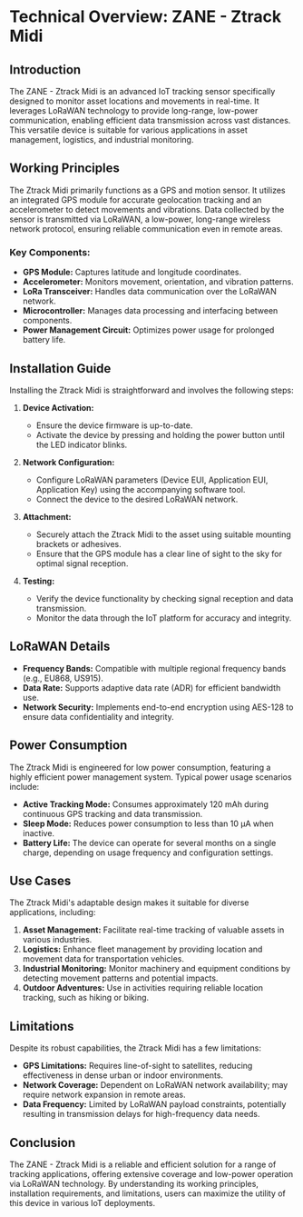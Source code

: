 # Technical Overview: ZANE - Ztrack Midi

## Introduction

The ZANE - Ztrack Midi is an advanced IoT tracking sensor specifically designed to monitor asset locations and movements in real-time. It leverages LoRaWAN technology to provide long-range, low-power communication, enabling efficient data transmission across vast distances. This versatile device is suitable for various applications in asset management, logistics, and industrial monitoring.

## Working Principles

The Ztrack Midi primarily functions as a GPS and motion sensor. It utilizes an integrated GPS module for accurate geolocation tracking and an accelerometer to detect movements and vibrations. Data collected by the sensor is transmitted via LoRaWAN, a low-power, long-range wireless network protocol, ensuring reliable communication even in remote areas.

### Key Components:
- **GPS Module:** Captures latitude and longitude coordinates.
- **Accelerometer:** Monitors movement, orientation, and vibration patterns.
- **LoRa Transceiver:** Handles data communication over the LoRaWAN network.
- **Microcontroller:** Manages data processing and interfacing between components.
- **Power Management Circuit:** Optimizes power usage for prolonged battery life.

## Installation Guide

Installing the Ztrack Midi is straightforward and involves the following steps:

1. **Device Activation:**
   - Ensure the device firmware is up-to-date.
   - Activate the device by pressing and holding the power button until the LED indicator blinks.

2. **Network Configuration:**
   - Configure LoRaWAN parameters (Device EUI, Application EUI, Application Key) using the accompanying software tool.
   - Connect the device to the desired LoRaWAN network.

3. **Attachment:**
   - Securely attach the Ztrack Midi to the asset using suitable mounting brackets or adhesives.
   - Ensure that the GPS module has a clear line of sight to the sky for optimal signal reception.

4. **Testing:**
   - Verify the device functionality by checking signal reception and data transmission.
   - Monitor the data through the IoT platform for accuracy and integrity.

## LoRaWAN Details

- **Frequency Bands:** Compatible with multiple regional frequency bands (e.g., EU868, US915).
- **Data Rate:** Supports adaptive data rate (ADR) for efficient bandwidth use.
- **Network Security:** Implements end-to-end encryption using AES-128 to ensure data confidentiality and integrity.

## Power Consumption

The Ztrack Midi is engineered for low power consumption, featuring a highly efficient power management system. Typical power usage scenarios include:

- **Active Tracking Mode:** Consumes approximately 120 mAh during continuous GPS tracking and data transmission.
- **Sleep Mode:** Reduces power consumption to less than 10 μA when inactive.
- **Battery Life:** The device can operate for several months on a single charge, depending on usage frequency and configuration settings.

## Use Cases

The Ztrack Midi's adaptable design makes it suitable for diverse applications, including:

1. **Asset Management:** Facilitate real-time tracking of valuable assets in various industries.
2. **Logistics:** Enhance fleet management by providing location and movement data for transportation vehicles.
3. **Industrial Monitoring:** Monitor machinery and equipment conditions by detecting movement patterns and potential impacts.
4. **Outdoor Adventures:** Use in activities requiring reliable location tracking, such as hiking or biking.

## Limitations

Despite its robust capabilities, the Ztrack Midi has a few limitations:

- **GPS Limitations:** Requires line-of-sight to satellites, reducing effectiveness in dense urban or indoor environments.
- **Network Coverage:** Dependent on LoRaWAN network availability; may require network expansion in remote areas.
- **Data Frequency:** Limited by LoRaWAN payload constraints, potentially resulting in transmission delays for high-frequency data needs.

## Conclusion

The ZANE - Ztrack Midi is a reliable and efficient solution for a range of tracking applications, offering extensive coverage and low-power operation via LoRaWAN technology. By understanding its working principles, installation requirements, and limitations, users can maximize the utility of this device in various IoT deployments.